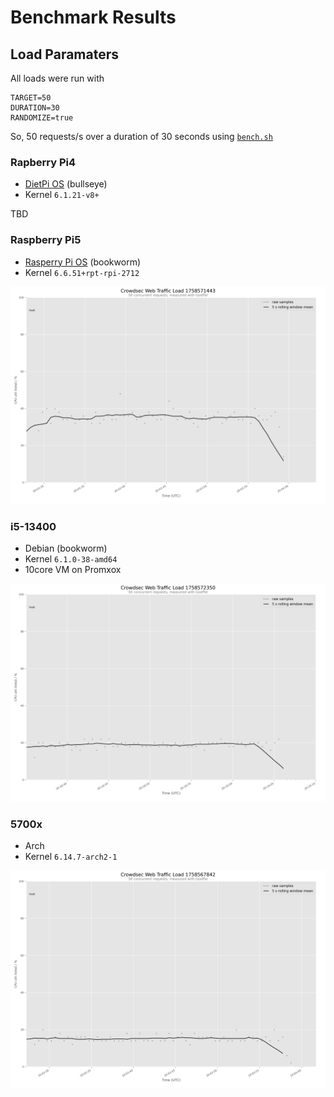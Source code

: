 # Benchmark Results

## Load Paramaters

All loads were run with

```env
TARGET=50
DURATION=30
RANDOMIZE=true
```

So, 50 requests/s over a duration of 30 seconds using [`bench.sh`](../bench.sh)

### Rapberry Pi4

* [DietPi OS](https://dietpi.com/) (bullseye)
* Kernel `6.1.21-v8+`

TBD

### Raspberry Pi5

* [Rasperry Pi OS](https://www.raspberrypi.com/software/) (bookworm)
* Kernel `6.6.51+rpt-rpi-2712`

![rpi5 results](plot_pi5.png)

### i5-13400

* Debian (bookworm)
* Kernel `6.1.0-38-amd64`
* 10core VM on Promxox
  
![it-13400 results](plot_13400.png)

### 5700x

* Arch
* Kernel `6.14.7-arch2-1`
  
![5700x results](plot_5700x.png)